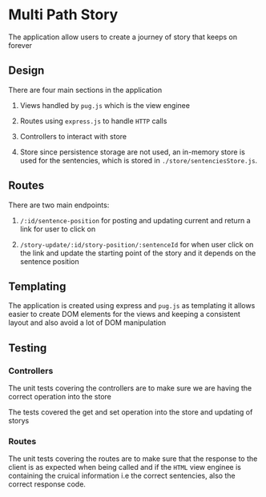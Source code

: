 # Multi Path Story

The application allow users to create a journey of story that keeps on forever

## Design

There are four main sections in the application

1. Views handled by `pug.js` which is the view enginee

2. Routes using `express.js` to handle `HTTP` calls

3. Controllers to interact with store

4. Store since persistence storage are not used, an in-memory store is used for the sentencies, which is stored in `./store/sentenciesStore.js`.

## Routes

There are two main endpoints:

1. `/:id/sentence-position` for posting and updating current and return a link for user to click on

2. `/story-update/:id/story-position/:sentenceId` for when user click on the link and update the starting point of the story and it depends on the sentence position

## Templating

The application is created using express and `pug.js` as templating it allows easier to create DOM elements for the views and keeping a consistent layout and also avoid a lot of DOM manipulation

## Testing

### Controllers

The unit tests covering the controllers are to make sure we are having the correct operation into the store

The tests covered the get and set operation into the store and updating of storys

### Routes

The unit tests covering the routes are to make sure that the response to the client is as expected when being called and if the `HTML` view enginee is containing the cruical information i.e the correct sentencies, also the correct response code.
